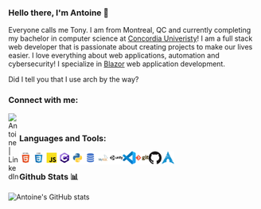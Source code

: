 ### Hello there, I'm Antoine 👋

Everyone calls me Tony. I am from Montreal, QC and currently completing my bachelor in computer science at [Concordia Univeristy](https://www.concordia.ca/)! I am a full stack web developer that is passionate about creating projects to make our lives easier. I love everything about web applications, automation and cybersecurity! I specialize in [Blazor](https://dotnet.microsoft.com/apps/aspnet/web-apps/blazor) web application development.

Did I tell you that I use arch by the way?

### Connect with me:

[<img align="left" alt="Antoine | LinkedIn" width="22px" src="https://cdn.jsdelivr.net/npm/simple-icons@v3/icons/linkedin.svg" />](https://www.linkedin.com/in/antoine-poulin/)

<br />

### Languages and Tools:

<img align="left" alt="HTML5" width="26px" src="https://github.com/Trevoule/readme-icons/blob/2bdf2d5945767a478d789982949c91c0415bea97/language_and_tools/square/html/html.png" />
<img align="left" alt="CSS3" width="26px" src="https://github.com/Trevoule/readme-icons/blob/2bdf2d5945767a478d789982949c91c0415bea97/language_and_tools/square/css/css.png" />
<img align="left" alt="JavaScript" width="26px" src="https://github.com/Trevoule/readme-icons/blob/2bdf2d5945767a478d789982949c91c0415bea97/language_and_tools/square/javascript/javascript.png" />
<img align="left" alt="C#" width="26px" src="https://github.com/Trevoule/readme-icons/blob/2bdf2d5945767a478d789982949c91c0415bea97/language_and_tools/square/c%23/c%23.png" />
<img align="left" alt="Python" width="26px" src="https://github.com/Trevoule/readme-icons/blob/2bdf2d5945767a478d789982949c91c0415bea97/language_and_tools/square/python/python.png" />
<img align="left" alt="SQL" width="26px" src="https://raw.githubusercontent.com/github/explore/80688e429a7d4ef2fca1e82350fe8e3517d3494d/topics/sql/sql.png" />
<img align="left" alt="MySQL" width="26px" src="https://raw.githubusercontent.com/github/explore/80688e429a7d4ef2fca1e82350fe8e3517d3494d/topics/mysql/mysql.png" />
<img align="left" alt="Unity" width="26px" src="https://raw.githubusercontent.com/github/explore/80688e429a7d4ef2fca1e82350fe8e3517d3494d/topics/unity/unity.png" />
<img align="left" alt="Visual Studio Code" width="26px" src="https://raw.githubusercontent.com/github/explore/80688e429a7d4ef2fca1e82350fe8e3517d3494d/topics/visual-studio-code/visual-studio-code.png" />
<img align="left" alt="Git" width="26px" src="https://raw.githubusercontent.com/github/explore/80688e429a7d4ef2fca1e82350fe8e3517d3494d/topics/git/git.png" />
<img align="left" alt="GitHub" width="26px" src="https://raw.githubusercontent.com/github/explore/78df643247d429f6cc873026c0622819ad797942/topics/github/github.png" />
<img align="left" alt="Arch Linux" width="26px" src="https://github.com/github/explore/blob/bf9c50ef4444d03a559ffd7fed6b77e38ba91260/topics/archlinux/archlinux.png" />

<br />

### Github Stats 📊

![Antoine's GitHub stats](https://github-readme-stats.vercel.app/api?username=Dwarf1er&show_icons=true)
